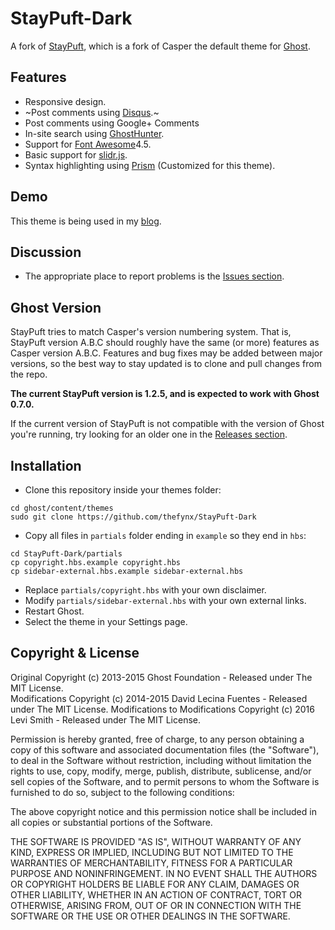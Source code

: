 # StayPuft-Dark
A fork of [StayPuft](https://github.com/dlecina/StayPuft), which is a fork of Casper the default theme for [Ghost](https://github.com/tryghost/ghost/).

## Features
- Responsive design.
- ~Post comments using [Disqus](http://disqus.com/).~
- Post comments using Google+ Comments
- In-site search using [GhostHunter](https://github.com/i11ume/ghostHunter).
- Support for [Font Awesome](https://github.com/FortAwesome/Font-Awesome)4.5.
- Basic support for [slidr.js](https://github.com/bchanx/slidr).
- Syntax highlighting using [Prism](https://github.com/LeaVerou/prism/) (Customized for this theme).

## Demo
This theme is being used in my [blog](https://fynx.me).

## Discussion
- The appropriate place to report problems is the [Issues section](https://github.com/thefynx/StayPuft-Dark/issues).

## Ghost Version
StayPuft tries to match Casper's version numbering system. That is, StayPuft version A.B.C should roughly have the same (or more) features as Casper version A.B.C. Features and bug fixes may be added between major versions, so the best way to stay updated is to clone and pull changes from the repo.

**The current StayPuft version is 1.2.5, and is expected to work with Ghost 0.7.0.**

If the current version of StayPuft is not compatible with the version of Ghost you're running, try looking for an older one in the [Releases section](https://github.com/thefynx/StayPuft-Dark/releases).

## Installation
- Clone this repository inside your themes folder:

```
cd ghost/content/themes
sudo git clone https://github.com/thefynx/StayPuft-Dark
```

- Copy all files in `partials` folder ending in `example` so they end in `hbs`:

```
cd StayPuft-Dark/partials
cp copyright.hbs.example copyright.hbs
cp sidebar-external.hbs.example sidebar-external.hbs
```

- Replace `partials/copyright.hbs` with your own disclaimer.
- Modify `partials/sidebar-external.hbs` with your own external links.
- Restart Ghost.
- Select the theme in your Settings page.

## Copyright & License
Original Copyright (c) 2013-2015 Ghost Foundation - Released under The MIT License.<br>Modifications Copyright (c) 2014-2015 David Lecina Fuentes - Released under The MIT License. Modifications to Modifications Copyright (c) 2016 Levi Smith - Released under The MIT License.

Permission is hereby granted, free of charge, to any person obtaining a copy of this software and associated documentation files (the "Software"), to deal in the Software without restriction, including without limitation the rights to use, copy, modify, merge, publish, distribute, sublicense, and/or sell copies of the Software, and to permit persons to whom the Software is furnished to do so, subject to the following conditions:

The above copyright notice and this permission notice shall be included in all copies or substantial portions of the Software.

THE SOFTWARE IS PROVIDED "AS IS", WITHOUT WARRANTY OF ANY KIND, EXPRESS OR IMPLIED, INCLUDING BUT NOT LIMITED TO THE WARRANTIES OF MERCHANTABILITY, FITNESS FOR A PARTICULAR PURPOSE AND NONINFRINGEMENT. IN NO EVENT SHALL THE AUTHORS OR COPYRIGHT HOLDERS BE LIABLE FOR ANY CLAIM, DAMAGES OR OTHER LIABILITY, WHETHER IN AN ACTION OF CONTRACT, TORT OR OTHERWISE, ARISING FROM, OUT OF OR IN CONNECTION WITH THE SOFTWARE OR THE USE OR OTHER DEALINGS IN THE SOFTWARE.

